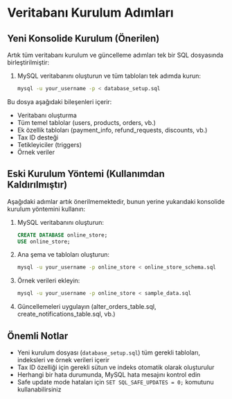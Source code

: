 # Veritabanı Kurulum Adımları

## Yeni Konsolide Kurulum (Önerilen)
Artık tüm veritabanı kurulum ve güncelleme adımları tek bir SQL dosyasında birleştirilmiştir:

1. MySQL veritabanını oluşturun ve tüm tabloları tek adımda kurun:
   ```bash
   mysql -u your_username -p < database_setup.sql
   ```

Bu dosya aşağıdaki bileşenleri içerir:
- Veritabanı oluşturma
- Tüm temel tablolar (users, products, orders, vb.)
- Ek özellik tabloları (payment_info, refund_requests, discounts, vb.)
- Tax ID desteği
- Tetikleyiciler (triggers)
- Örnek veriler

## Eski Kurulum Yöntemi (Kullanımdan Kaldırılmıştır)
Aşağıdaki adımlar artık önerilmemektedir, bunun yerine yukarıdaki konsolide kurulum yöntemini kullanın:

1. MySQL veritabanını oluşturun:
   ```sql
   CREATE DATABASE online_store;
   USE online_store;
   ```

2. Ana şema ve tabloları oluşturun:
   ```bash
   mysql -u your_username -p online_store < online_store_schema.sql
   ```

3. Örnek verileri ekleyin:
   ```bash
   mysql -u your_username -p online_store < sample_data.sql
   ```

4. Güncellemeleri uygulayın (alter_orders_table.sql, create_notifications_table.sql, vb.)

## Önemli Notlar
- Yeni kurulum dosyası (`database_setup.sql`) tüm gerekli tabloları, indeksleri ve örnek verileri içerir
- Tax ID özelliği için gerekli sütun ve indeks otomatik olarak oluşturulur
- Herhangi bir hata durumunda, MySQL hata mesajını kontrol edin
- Safe update mode hataları için `SET SQL_SAFE_UPDATES = 0;` komutunu kullanabilirsiniz 